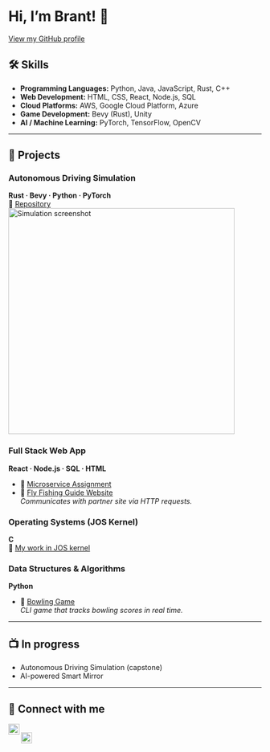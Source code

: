 # Hi, I’m Brant! 👋  
[View my GitHub profile](https://github.com/brantcass)

## 🛠️ Skills

- **Programming Languages:** Python, Java, JavaScript, Rust, C++
- **Web Development:** HTML, CSS, React, Node.js, SQL
- **Cloud Platforms:** AWS, Google Cloud Platform, Azure
- **Game Development:** Bevy (Rust), Unity
- **AI / Machine Learning:** PyTorch, TensorFlow, OpenCV

---

## 🚀 Projects

### Autonomous Driving Simulation  
**Rust · Bevy · Python · PyTorch**  
🔗 [Repository](https://github.com/johnklucinec/bevy_sim)  
<img src="https://i.imgur.com/ryCLAmu.png" alt="Simulation screenshot" width="450" />

### Full Stack Web App  
**React · Node.js · SQL · HTML**  
- 🔗 [Microservice Assignment](https://github.com/brantcass/Microservice-Software-engi)  
- 🔗 [Fly Fishing Guide Website](https://github.com/brantcass/Software-engi-project-Brant-Cass-)  
  _Communicates with partner site via HTTP requests._

### Operating Systems (JOS Kernel)  
**C**  
🔗 [My work in JOS kernel](https://github.com/brantcass/Operating-systems1)

### Data Structures & Algorithms  
**Python**  
- 🔗 [Bowling Game](https://github.com/brantcass/Bowling-Project)  
  _CLI game that tracks bowling scores in real time._

---

## 📺 In progress

- Autonomous Driving Simulation (capstone)
- AI-powered Smart Mirror

---

## 🤳 Connect with me

[<img align="left" width="22px" src="https://cdn.jsdelivr.net/npm/simple-icons@v3/icons/linkedin.svg" />][linkedin]  
[<img align="left" width="22px" src="https://cdn.jsdelivr.net/npm/simple-icons@v3/icons/instagram.svg" />][instagram]  

[linkedin]: https://www.linkedin.com/in/brantcass/  
[instagram]: https://www.instagram.com/brantcass7/
